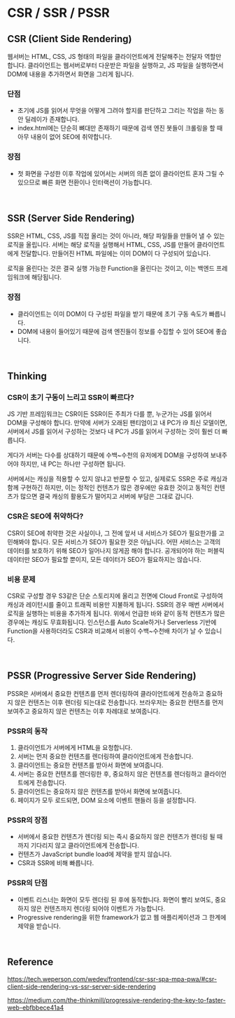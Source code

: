 # CSR / SSR / PSSR

## CSR (Client Side Rendering)

웹서버는 HTML, CSS, JS 형태의 파일을 클라이언트에게 전달해주는 전달자 역할만 합니다. 클라이언트는 웹서버로부터 다운받은 파일을 실행하고, JS 파일을 실행하면서 DOM에 내용을 추가하면서 화면을 그리게 됩니다.

### 단점

-   초기에 JS를 읽어서 무엇을 어떻게 그려야 할지를 판단하고 그리는 작업을 하는 동안 딜레이가 존재합니다.
-   index.html에는 단순히 뼈대만 존재하기 때문에 검색 엔진 봇들이 크롤링을 할 때 아무 내용이 없어 SEO에 취약합니다.

### 장점

-   첫 화면을 구성한 이후 작업에 있어서는 서버의 의존 없이 클라이언트 혼자 그릴 수 있으므로 빠른 화면 전환이나 인터랙션이 가능합니다.

<br>

## SSR (Server Side Rendering)

SSR은 HTML, CSS, JS를 직접 올리는 것이 아니라, 해당 파일들을 만들어 낼 수 있는 로직을 올립니다. 서버는 해당 로직을 실행해서 HTML, CSS, JS를 만들어 클라이언트에게 전달합니다. 만들어진 HTML 파일에는 이미 DOM이 다 구성되어 있습니다.

로직을 올린다는 것은 결국 실행 가능한 Function을 올린다는 것이고, 이는 백엔드 프레임워크에 해당됩니다.

### 장점

-   클라이언트는 이미 DOM이 다 구성된 파일을 받기 때문에 초기 구동 속도가 빠릅니다.
-   DOM에 내용이 들어있기 때문에 검색 엔진들이 정보를 수집할 수 있어 SEO에 좋습니다.

<br>

## Thinking

### CSR이 초기 구동이 느리고 SSR이 빠르다?

JS 기반 프레임워크는 CSR이든 SSR이든 주최가 다를 뿐, 누군가는 JS를 읽어서 DOM을 구성해야 합니다. 만약에 서버가 오래된 팬티엄이고 내 PC가 i9 최신 모델이면, 서버에서 JS를 읽어서 구성하는 것보다 내 PC가 JS를 읽어서 구성하는 것이 훨씬 더 빠릅니다.

게다가 서버는 다수를 상대하기 때문에 수백~수천의 유저에게 DOM을 구성하여 보내주어야 하지만, 내 PC는 하나만 구성하면 됩니다.

서버에서는 캐싱을 적용할 수 있지 않냐고 반문할 수 있고, 실제로도 SSR은 주로 캐싱과 함께 구현하긴 하지만, 이는 정적인 컨텐츠가 많은 경우에만 유효한 것이고 동적인 컨텐츠가 많으면 결국 캐싱의 활용도가 떨어지고 서버에 부담은 그대로 갑니다.

### CSR은 SEO에 취약하다?

CSR이 SEO에 취약한 것은 사실이나, 그 전에 앞서 내 서비스가 SEO가 필요한가를 고민해봐야 합니다. 모든 서비스가 SEO가 필요한 것은 아닙니다. 어떤 서비스는 고객의 데이터를 보호하기 위해 SEO가 일어나지 않게끔 해야 합니다. 공개되어야 하는 퍼블릭 데이터만 SEO가 필요할 뿐이지, 모든 데이터가 SEO가 필요하지는 않습니다.

### 비용 문제

CSR로 구성할 경우 S3같은 단순 스토리지에 올리고 전면에 Cloud Front로 구성하여 캐싱과 레이턴시를 줄이고 트래픽 비용만 지불하게 됩니다. SSR의 경우 매번 서버에서 로직을 실행하는 비용을 추가하게 됩니다. 위에서 언급한 바와 같이 동적 컨텐츠가 많은 경우에는 캐싱도 무효화됩니다. 인스턴스를 Auto Scale하거나 Serverless 기반에 Function을 사용하더라도 CSR과 비교해서 비용이 수백~수천배 차이가 날 수 있습니다.

<br>

## PSSR (Progressive Server Side Rendering)

PSSR은 서버에서 중요한 컨텐츠를 먼저 렌더링하여 클라이언트에게 전송하고 중요하지 않은 컨텐츠는 이후 렌더링 되는대로 전송합니다. 브라우저는 중요한 컨텐츠를 먼저 보여주고 중요하지 않은 컨텐츠는 이후 차례대로 보여줍니다.

### PSSR의 동작

1. 클라이언트가 서버에게 HTML을 요청합니다.
2. 서버는 먼저 중요한 컨텐츠를 렌더링하여 클라이언트에게 전송합니다.
3. 클라이언트는 중요한 컨텐츠를 받아서 화면에 보여줍니다.
4. 서버는 중요한 컨텐츠를 렌더링한 후, 중요하지 않은 컨텐츠를 렌더링하고 클라이언트에게 전송합니다.
5. 클라이언트는 중요하지 않은 컨텐츠를 받아서 화면에 보여줍니다.
6. 페이지가 모두 로드되면, DOM 요소에 이벤트 핸들러 등을 설정합니다.

### PSSR의 장점

-   서버에서 중요한 컨텐츠가 렌더링 되는 즉시 중요하지 않은 컨텐츠가 렌더링 될 때까지 기다리지 않고 클라이언트에게 전송합니다.
-   컨텐츠가 JavaScript bundle load에 제약을 받지 않습니다.
-   CSR과 SSR에 비해 빠릅니다.

### PSSR의 단점

-   이벤트 리스너는 화면이 모두 렌더링 된 후에 동작합니다. 화면이 빨리 보여도, 중요하지 않은 컨텐츠까지 렌더링 되어야 이벤트가 가능합니다.
-   Progressive rendering을 위한 framework가 없고 웹 애플리케이션과 그 한계에 제약을 받습니다.

<br>

## Reference

https://tech.weperson.com/wedev/frontend/csr-ssr-spa-mpa-pwa/#csr-client-side-rendering-vs-ssr-server-side-rendering

https://medium.com/the-thinkmill/progressive-rendering-the-key-to-faster-web-ebfbbece41a4
